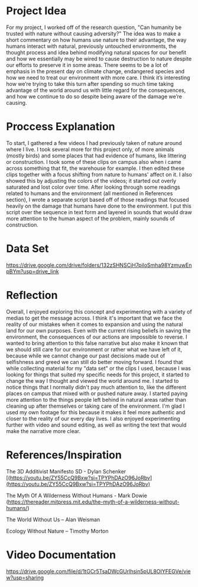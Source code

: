 # Project Idea
For my project, I worked off of the research question, "Can humanity be trusted with nature without causing adversity?" The idea was to make a short commentary on how humans use nature to their advantage, the way humans interact with natural, previously untouched environments, the thought process and idea behind modifying natural spaces for our benefit and how we essentially may be wired to cause destruction to nature despite our efforts to preserve it in some areas. There seems to be a lot of emphasis in the present day on climate change, endangered species and how we need to treat our environment with more care. I think it’s interesting how we’re trying to take this turn after spending so much time taking advantage of the world around us with little regard for the consequences, and how we continue to do so despite being aware of the damage we’re causing. 
# Proccess Explanation
To start, I gathered a few videos I had previously taken of nature around where I live. I took several more for this project only, of more animals (mostly birds) and some places that had evidence of humans, like littering or construction. I took some of these clips on campus also when i came across something that fit, the warehouse for example. I then edited these clips together with a focus shifting from nature to humans' affect on it. I also showed this by adjusting the colors of the videos; it started out overly saturated and lost color over time. After looking through some readings related to humans and the environment (all mentioned in References section), I wrote a separate script based off of those readings that focused heavily on the damage that humans have done to the environment. I put this script over the sequence in text form and layered in sounds that would draw more attention to the human aspect of the problem, mainly sounds of construction. 
# Data Set
https://drive.google.com/drive/folders/132zSHNSCjH7piloSmha98YzmuwEnpBYm?usp=drive_link
# Reflection
Overall, I enjoyed exploring this concept and experimenting with a variety of medias to get the message across. I think it's important that we face the reality of our mistakes when it comes to expansion and using the natural land for our own purposes. Even with the current rising beliefs in saving the environment, the consequences of our actions are impossible to reverse. I wanted to bring attention to this false narrative but also make it known that we should still care for our environment or rather what we have left of it, because while we cannot change our past decisions made out of selfishness and greed we can still do better moving forward. I found that while collecting material for my "data set" or the clips I used, because I was looking for things that suited my specific needs for this project, it started to change the way I thought and viewed the world around me. I started to notice things that I normally didn't pay much attention to, like the different places on campus that mixed with or pushed nature away. I started paying more attention to the things people left behind in natural areas rather than cleaning up after themselves or taking care of the environment. I'm glad I used my own footage for this because it makes it feel more authentic and closer to the reality of our every day lives. I also enjoyed experimenting further with video and sound editing, as well as writing the text that would make the narrative more clear. 
# References/Inspiration
The 3D Additivist Manifesto SD - Dylan Schenker [(https://youtu.be/ZY55CcQ9Bxw?si=TPYPhDAzO96JoRbv](https://youtu.be/ZY55CcQ9Bxw?si=TPYPhDAzO96JoRbv)

The Myth Of A Wilderness Without Humans - Mark Dowie (https://thereader.mitpress.mit.edu/the-myth-of-a-wilderness-without-humans/)

The World Without Us – Alan Weisman

Ecology Without Nature – Timothy Morton
# Video Documentation
https://drive.google.com/file/d/1tGCr5TsaDWcGUrlhsin5pUL8OIYFEGVe/view?usp=sharing
